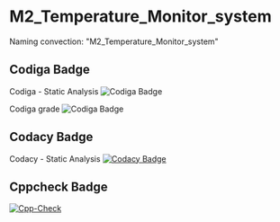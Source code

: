 # M2_Temperature_Monitor_system
Naming convection: "M2_Temperature_Monitor_system"
## Codiga Badge
Codiga - Static Analysis ![Codiga Badge](https://api.codiga.io/project/32875/score/svg)

Codiga grade ![Codiga Badge](https://api.codiga.io/project/32875/status/svg)
## Codacy Badge
Codacy - Static Analysis [![Codacy Badge](https://app.codacy.com/project/badge/Grade/130517de90ca46eebf699fd5bb3f3b66)](https://www.codacy.com/gh/lethinjoo/M2_Temperature_Monitor_system/dashboard?utm_source=github.com&amp;utm_medium=referral&amp;utm_content=lethinjoo/M2_Temperature_Monitor_system&amp;utm_campaign=Badge_Grade)

## Cppcheck  Badge
[![Cpp-Check](https://github.com/lethinjoo/M2_Temperature_Monitor_system/actions/workflows/c-cpp.yml/badge.svg)](https://github.com/lethinjoo/M2_Temperature_Monitor_system/actions/workflows/c-cpp.yml)

